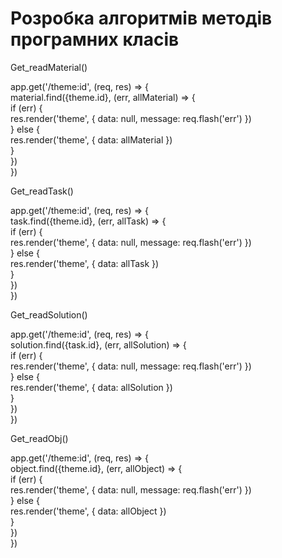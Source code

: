 # Розробка алгоритмів методів програмних класів

Get_readMaterial()  

app.get('/theme:id',  (req, res) => {  
	material.find({theme.id}, (err, allMaterial) => {   
    	if (err) {  
    		res.render('theme', { data: null, message: req.flash('err') })  
    	} else {  
        		res.render('theme', { data: allMaterial })  
    		}  
		})  
    })  

Get_readTask()  

app.get('/theme:id',  (req, res) => {  
	task.find({theme.id}, (err, allTask) => {  
    	if (err) {  
    		res.render('theme', { data: null, message: req.flash('err') })  
    	} else {  
        		res.render('theme', { data: allTask })  
    		}  
		})  
    })  
  
Get_readSolution()  
  
app.get('/theme:id',  (req, res) => {  
	solution.find({task.id}, (err, allSolution) => {  
    	if (err) {  
    		res.render('theme', { data: null, message: req.flash('err') })  
    	} else {  
        		res.render('theme', { data: allSolution })  
    		}  
		})  
    })  
  
Get_readObj()   
  
app.get('/theme:id',  (req, res) => {  
	object.find({theme.id}, (err, allObject) => {  
    	if (err) {  
    		res.render('theme', { data: null, message: req.flash('err') })  
    	} else {  
        		res.render('theme', { data: allObject })  
    		}  
		})  
    })  
